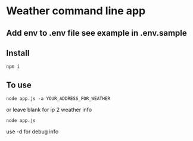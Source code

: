 # Weather command line app

## Add env to .env file see example in .env.sample

## Install
```
npm i
```

## To use
```
node app.js -a YOUR_ADDRESS_FOR_WEATHER
```
or leave blank for ip 2 weather info
```
node app.js
```
use -d for debug info